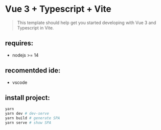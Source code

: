# Vue 3 + Typescript + Vite
> This template should help get you started developing with Vue 3 and Typescript in Vite.

## requires:
- nodejs >= 14

## recomentded ide:
- vscode

## install project:
```bash
yarn
yarn dev # dev-serve
yarn build # generate SPA
yarn serve # show SPA
```
